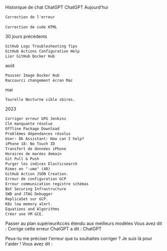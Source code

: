 Historique de chat
ChatGPT
ChatGPT
Aujourd’hui

    Correction de l'erreur

    Correction de code HTML

30 jours précédents

    GitHub Logs Troubleshooting Tips
    GitHub Actions Configuration Help
    Lier GitHub Docker Hub

août

    Pousser Image Docker Hub
    Raccourci changement écran Mac

mai

    Tourelle Nocturne cible sbires.

2023

    Corriger erreur GPG Jenkins
    Clé manquante résolue
    Offline Package Download
    Problèmes dépendances résolus
    User: Ok Assistant: How can I help?
    iPhone 18: No Touch ID
    Transfert de données iPhone
    Horaires de marées demain
    Git Pull & Push
    Purger les indices Elasticsearch
    Rimes en "-ume" (40)
    GitHub Action JSON Creation.
    Erreur de configuration GCP
    Erreur communication registre schémas
    Bot Securing Infrastructure
    SWD and JTAG Debugger
    ReplicaSet sur GCP.
    K8s low memory alert.
    Equations and Algorithms
    Créer une VM GCE.

Passer au plan supérieurAccès étendu aux meilleurs modèles
Vous avez dit :
Corrige cette erreur
ChatGPT a dit :
ChatGPT

Peux-tu me préciser l'erreur que tu souhaites corriger ? Je suis là pour t'aider !
Vous avez dit :
<p align="center">
    <!--img alt="Chartboard" src="https://i.ibb.co/Fx6FykP/image-5.png"/-->
<p align="center">
        <!--<a href=""><img alt="docker" src="https://img.shields.io/docker/pulls/themaux/Chartboart"></a>
        <!-<a href=""><img alt="docker" src="https://img.shields.io/docker/pulls/themaux/Chartboart"></a>--
    
    <!--a href="https://github.com/the-maux/Chartboard"> <img alt="Github" src="https://img.shields.io/github/v/release/themaux/Chartboard"></a-->
    <!--a href="https://pypi.org/project/Chartboard/"> <img alt="Pypi" src="https://badge.fury.io/py/Chartboard.svg"></a-->
    <!--a href=""> <img alt="pypi" src="https://img.shields.io/pypi/dm/Chartboard.svg"></a-->
    <a href=""><img alt="docker" src="https://img.shields.io/docker/pulls/themaux/Chartboard"></a>
        </br>
        
<a href="https://codeclimate.com/github/the-maux/Chartboard/maintainability"><img src="https://api.codeclimate.com/v1/badges/bed95ca87346ad080708/maintainability"/></a>
        <a href="https://codeclimate.com/github/the-maux/Chartboard/test_coverage"><img src="https://api.codeclimate.com/v1/badges/bed95ca87346ad080708/test_coverage"/></a>
        </br>
        <a href="https://www.codacy.com/manual/the-maux/Chartboard?utm_source=github.com&amp;utm_medium=referral&amp;utm_content=the-maux/Chartboard&amp;utm_campaign=Badge_Grade"><img src="https://app.codacy.com/project/badge/Grade/134c5656546240f5aa21d19583095de0"/></a>        
        <a href="https://deepscan.io/dashboard#view=project&tid=6043&pid=10798&bid=154148"> <img src="https://deepscan.io/api/teams/6043/projects/10798/branches/154148/badge/grade.svg"  alt="DeepScan grade"></a>
        </br>
        <a href="https://pyup.io/account/repos/github/the-maux/Chartboard/"> <img alt="PyUp" src="https://pyup.io/repos/github/the-maux/Chartboard/shield.svg"></a>
        <a href="https://snyk.io/test/github/the-maux/Chartboard?targetFile=requirements.txt"><img 
                src="https://snyk.io/test/github/the-maux/Chartboard/badge.svg?targetFile=requirements.txt" alt="Known Vulnerabilities"
                data-canonical-src="https://snyk.io/test/github/the-maux/Chartboard?targetFile=requirements.txt" style="max-width:100%;"></a>
        </br>
</p>
</p>


#### Chartboard was create to simplify the creation of your dashboards  
Automaticaly **by scripts** (called sensors) **or manually** (*to let everyone use it*)   
Core code is written in JavaScript and Python, and used many technology (*django, flexbox, bootstrap*).  
Its widgets (called 'tiles' in Chartboard's terminology) have two categories 'text' and 'chart'  
It's **responsive** but was made for big screen (optimized for larger screens in your office)  
 
Wiki is [here](https://github.com/the-maux/Chartboard/wiki) (in wip)
ChartJS demo can be found [here](http://jerairrest.github.io/react-chartjs-2/)

Quick Demo
-----------


<p align="center"> 
  <img alt="Demo" src="https://raw.githubusercontent.com/the-maux/Chartboard/develop/src/Chartboard/demo.gif"/> 
</p>


Depot Github
------------


<p align="center"> 
  <img alt="Chartboard ChartJS" src="https://github.com/the-maux/Chartboard/blob/develop/src/Chartboard/Chartboard.png"/> 
</p>


License
-------

Chartboard is licensed under the [Apache License, v2.0](http://Chartboard.readthedocs.org/en/latest/license.html). (like Carboard)

Copyright (c) 2013-2017 [Allegro Group](http://allegro.pl).  
Copyright (c) 2019-2024 the-maux


[1]: https://travis-ci.com/the-maux/Carboard.svg?branch=develop
[2]: https://travis-ci.com/the-maux/Carboard
[3]: https://g.codefresh.io/api/badges/pipeline/themaux/Carboard%2FMyPipeline?key=eyJhbGciOiJIUzI1NiJ9.NWQ5NDkxYzg1YzI5YzVmOWQyODQ0MDc4.rDj-1Rn5DxSkv_oE8p87ijZhoTelE_WjvbbKWMCI3ZA&type=cf-1
[4]: https://g.codefresh.io/pipelines/MyPipeline/builds?filter=trigger:build~Build;pipeline:5d9492f4941e460201d39d0a~MyPipeline
[5]: https://scrutinizer-ci.com/g/the-maux/Carboard/badges/quality-score.png?b=develop
[6]: https://scrutinizer-ci.com/g/the-maux/Carboard/?branch=develop
[7]: https://img.shields.io/docker/cloud/build/themaux/Carboard
[8]: https://img.shields.io/microbadger/image-size/themaux/Carboard/latest
[9]: https://pyup.io/repos/github/the-maux/Carboard/shield.svg
[10]: https://api.codacy.com/project/badge/Grade/b28af36f50584bd29612b66bc42ce0c3
[11]: https://www.codacy.com/manual/the-maux/Carboard?utm_source=github.com&amp;utm_medium=referral&amp;utm_content=the-maux/Carboard&amp;utm_campaign=Badge_Grade
[18]: https://img.shields.io/badge/pipeline-todo-orange
[19]: https://circleci.com/gh/the-maux/Carboard/tree/master.svg?style=svg
[20]: https://circleci.com/gh/the-maux/Carboard/tree/master
[22]: https://img.shields.io/badge/pipeline-todo-orange
[23]: https://circleci.com/gh/the-maux/Carboard/tree/master.svg?style=svg
[24]: https://img.shields.io/badge/pipeline-todo-orange
[25]: https://img.shields.io/badge/pipeline-todo-orange
[26]: https://img.shields.io/badge/pipeline-todo-orange
[27]: https://img.shields.io/badge/pipeline-todo-orange
[28]: https://img.shields.io/badge/pipeline-todo-orange
[31]: https://dev.azure.com/maximerenaud/Carboard/_apis/build/status/Carboard?branchName=master
[33]: https://codebuild.eu-west-3.amazonaws.com/badges?uuid=eyJlbmNyeXB0ZWREYXRhIjoiOXBBZTVtMk5nMmJFcG9vVFlGUVh3cHNoWUFoWXlCVjNjNkd1RE9ZWGtpVlBpazBLaHFKaFpsdXRuamdTc1d4ckNuTSttZnNoNzkwZHNyRUZrbndaaGdvPSIsIml2UGFyYW1ldGVyU3BlYyI6IjNHTnRyekcvWER0Wk1uRW4iLCJtYXRlcmlhbFNldFNlcmlhbCI6MX0%3D&branch=master
ChatGPT a dit :
ChatGPT

Voici une version corrigée du code, où j'ai fermé correctement les balises et supprimé les balises commentées incomplètes :

html

<p align="center">
    <a href=""><img alt="docker" src="https://img.shields.io/docker/pulls/themaux/Chartboard"></a>
    <br>

    <a href="https://codeclimate.com/github/the-maux/Chartboard/maintainability">
        <img src="https://api.codeclimate.com/v1/badges/bed95ca87346ad080708/maintainability" alt="Maintainability"/>
    </a>
    <a href="https://codeclimate.com/github/the-maux/Chartboard/test_coverage">
        <img src="https://api.codeclimate.com/v1/badges/bed95ca87346ad080708/test_coverage" alt="Test Coverage"/>
    </a>
    <br>

    <a href="https://www.codacy.com/manual/the-maux/Chartboard?utm_source=github.com&amp;utm_medium=referral&amp;utm_content=the-maux/Chartboard&amp;utm_campaign=Badge_Grade">
        <img src="https://app.codacy.com/project/badge/Grade/134c5656546240f5aa21d19583095de0" alt="Codacy Grade"/>
    </a>
    <a href="https://deepscan.io/dashboard#view=project&tid=6043&pid=10798&bid=154148">
        <img src="https://deepscan.io/api/teams/6043/projects/10798/branches/154148/badge/grade.svg" alt="DeepScan Grade"/>
    </a>
    <br>

    <a href="https://pyup.io/account/repos/github/the-maux/Chartboard/">
        <img alt="PyUp" src="https://pyup.io/repos/github/the-maux/Chartboard/shield.svg"/>
    </a>
    <a href="https://snyk.io/test/github/the-maux/Chartboard?targetFile=requirements.txt">
        <img src="https://snyk.io/test/github/the-maux/Chartboard/badge.svg?targetFile=requirements.txt" alt="Known Vulnerabilities"/>
    </a>
    <br>
</p>

#### Chartboard was created to simplify the creation of your dashboards
Automatically **by scripts** (called sensors) **or manually** (*to let everyone use it*).  
Core code is written in JavaScript and Python, and uses many technologies (*Django, Flexbox, Bootstrap*).  
Its widgets (called 'tiles' in Chartboard's terminology) are divided into two categories: 'text' and 'chart'.  
It's **responsive**, but was designed for big screens (optimized for larger screens in your office).

The Wiki is [here](https://github.com/the-maux/Chartboard/wiki) (work in progress).  
ChartJS demo can be found [here](http://jerairrest.github.io/react-chartjs-2/).

Quick Demo
-----------

<p align="center"> 
  <img alt="Demo" src="https://raw.githubusercontent.com/the-maux/Chartboard/develop/src/Chartboard/demo.gif"/> 
</p>

GitHub Repository
-----------------

<p align="center"> 
  <img alt="Chartboard ChartJS" src="https://github.com/the-maux/Chartboard/blob/develop/src/Chartboard/Chartboard.png"/> 
</p>

License
-------

Chartboard is licensed under the [Apache License, v2.0](http://Chartboard.readthedocs.org/en/latest/license.html). (like Carboard)

Copyright (c) 2013-2017 [Allegro Group](http://allegro.pl).  
Copyright (c) 2019-2024 the-maux

Principales corrections :

    Les balises <p align="center"> étaient imbriquées incorrectement. J'ai corrigé cela.
    Les balises HTML commentées partiellement ont été supprimées pour éviter toute confusion.
    Quelques corrections mineures sur la ponctuation et la grammaire du texte en anglais.

Si tu as d'autres questions ou demandes, n'hésite pas à me le dire !

ChatGPT peut faire des erreurs. Envisagez de vérifier les informations importantes.

